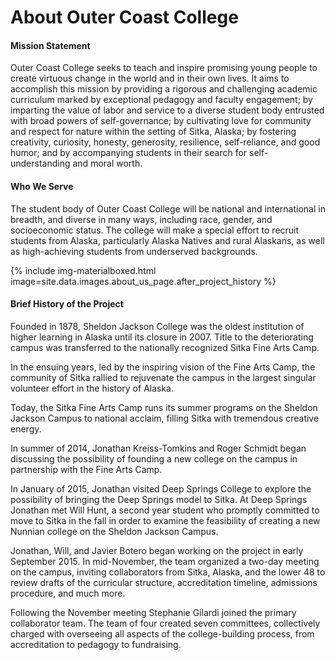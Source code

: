 # About Outer Coast College

#### Mission Statement

Outer Coast College seeks to teach and inspire promising young people to create virtuous change in the world and in their own lives. It aims to accomplish this mission by providing a rigorous and challenging academic curriculum marked by exceptional pedagogy and faculty engagement; by imparting the value of labor and service to a diverse student body entrusted with broad powers of self-governance; by cultivating love for community and respect for nature within the setting of Sitka, Alaska; by fostering creativity, curiosity, honesty, generosity, resilience, self-reliance, and good humor; and by accompanying students in their search for self-understanding and moral worth.

#### Who We Serve

The student body of Outer Coast College will be national and international in breadth, and diverse in many ways, including race, gender, and socioeconomic status. The college will make a special effort to recruit students from Alaska, particularly Alaska Natives and rural Alaskans, as well as high-achieving students from underserved backgrounds.

<!-- This inserts the image -->
<div class="center">
  {% include img-materialboxed.html image=site.data.images.about_us_page.after_project_history %}
</div>

#### Brief History of the Project

Founded in 1878, Sheldon Jackson College was the oldest institution of higher learning in Alaska until its closure in 2007. Title to the deteriorating campus was transferred to the nationally recognized Sitka Fine Arts Camp.

In the ensuing years, led by the inspiring vision of the Fine Arts Camp, the community of Sitka rallied to rejuvenate the campus in the largest singular volunteer effort in the history of Alaska.

Today, the Sitka Fine Arts Camp runs its summer programs on the Sheldon Jackson Campus to national acclaim, filling Sitka with tremendous creative energy.

In summer of 2014, Jonathan Kreiss-Tomkins and Roger Schmidt began discussing the possibility of founding a new college on the campus in partnership with the Fine Arts Camp.

In January of 2015, Jonathan visited Deep Springs College to explore the possibility of bringing the Deep Springs model to Sitka. At Deep Springs Jonathan met Will Hunt, a second year student who promptly committed to move to Sitka in the fall in order to examine the feasibility of creating a new Nunnian college on the Sheldon Jackson Campus.

Jonathan, Will, and Javier Botero began working on the project in early September 2015. In mid-November, the team organized a two-day meeting on the campus, inviting collaborators from Sitka, Alaska, and the lower 48 to review drafts of the curricular structure, accreditation timeline, admissions procedure, and much more.

Following the November meeting Stephanie Gilardi joined the primary collaborator team. The team of four created seven committees, collectively charged with overseeing all aspects of the college-building process, from accreditation to pedagogy to fundraising.
